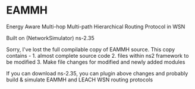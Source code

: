# EAMMH
Energy Aware Multi-hop Multi-path Hierarchical Routing Protocol in WSN

Built on (NetworkSimulator) ns-2.35

Sorry, I've lost the full compilable copy of EAMMH source.
This copy contains - 
	1. almost complete source code
	2. files within ns2 framework to be modified
	3. Make file changes for modified and newly added modules

If you can download ns-2.35, you can plugin above changes and probably build & simulate EAMMH and LEACH WSN routing protocols
